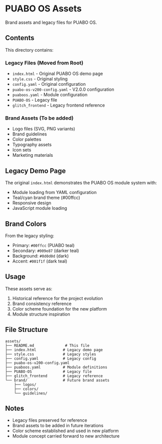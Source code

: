 # PUABO OS Assets

Brand assets and legacy files for PUABO OS.

## Contents

This directory contains:

### Legacy Files (Moved from Root)
- `index.html` - Original PUABO OS demo page
- `style.css` - Original styling
- `config.yaml` - Original configuration
- `puabo-os-v200-config.yaml` - V2.0.0 configuration
- `puaboos.yaml` - Module configuration
- `PUABO-OS` - Legacy file
- `glitch_frontend` - Legacy frontend reference

### Brand Assets (To be added)
- Logo files (SVG, PNG variants)
- Brand guidelines
- Color palettes
- Typography assets
- Icon sets
- Marketing materials

## Legacy Demo Page

The original `index.html` demonstrates the PUABO OS module system with:
- Module loading from YAML configuration
- Teal/cyan brand theme (#00ffcc)
- Responsive design
- JavaScript module loading

## Brand Colors

From the legacy styling:
- Primary: `#00ffcc` (PUABO teal)
- Secondary: `#009e87` (darker teal)
- Background: `#0d0d0d` (dark)
- Accent: `#001f1f` (dark teal)

## Usage

These assets serve as:
1. Historical reference for the project evolution
2. Brand consistency reference
3. Color scheme foundation for the new platform
4. Module structure inspiration

## File Structure

```
assets/
├── README.md              # This file
├── index.html            # Legacy demo page
├── style.css             # Legacy styles
├── config.yaml           # Legacy config
├── puabo-os-v200-config.yaml
├── puaboos.yaml          # Module definitions
├── PUABO-OS              # Legacy file
├── glitch_frontend       # Legacy reference
└── brand/                # Future brand assets
    ├── logos/
    ├── colors/
    └── guidelines/
```

## Notes

- Legacy files preserved for reference
- Brand assets to be added in future iterations
- Color scheme established and used in new platform
- Module concept carried forward to new architecture